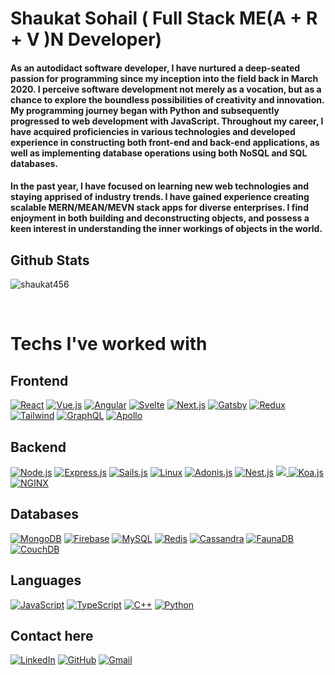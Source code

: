 
# Shaukat Sohail ( Full Stack ME(A + R + V )N  Developer)

#### As an autodidact software developer, I have nurtured a deep-seated passion for programming since my inception into the field back in March 2020. I perceive software development not merely as a vocation, but as a chance to explore the boundless possibilities of creativity and innovation. My programming journey began with Python and subsequently progressed to web development with JavaScript. Throughout my career, I have acquired proficiencies in various technologies and developed experience in constructing both front-end and back-end applications, as well as implementing database operations using both NoSQL and SQL databases.

#### In the past year, I have focused on learning new web technologies and staying apprised of industry trends. I have gained experience creating scalable MERN/MEAN/MEVN stack apps for diverse enterprises. I find enjoyment in both building and deconstructing objects, and possess a keen interest in understanding the inner workings of objects in the world.

## Github Stats  

 
<p><img align="center" src="https://github-readme-streak-stats.herokuapp.com/?user=shaukat456&" alt="shaukat456" /></p>


</div>  



<br/>  

# Techs I've worked with

## Frontend

<p align="start">
  <a href="https://reactjs.org/"><img src="https://img.shields.io/badge/-React-61DAFB?style=flat&logo=react" alt="React"/></a>
  <a href="https://vuejs.org/"><img src="https://img.shields.io/badge/-Vue.js-4FC08D?style=flat&logo=vue.js" alt="Vue.js"/></a>
  <a href="https://angular.io/"><img src="https://img.shields.io/badge/-Angular-DD0031?style=flat&logo=angular" alt="Angular"/></a>
  <a href="https://svelte.dev/"><img src="https://img.shields.io/badge/-Svelte-f93e02?style=flat&logo=svelte" alt="Svelte"/></a>
  <a href="https://nextjs.org/"><img src="https://img.shields.io/badge/-Next.js-000000?style=flat&logo=next.js" alt="Next.js"/></a>
  <a href="https://www.gatsbyjs.org/"><img src="https://img.shields.io/badge/-Gatsby-663399?style=flat&logo=gatsby" alt="Gatsby"/></a>
  <a href="https://redux.js.org/"><img src="https://img.shields.io/badge/-Redux-764ABC?style=flat&logo=redux" alt="Redux"/></a>
  <a href="https://tailwindcss.com/"><img src="https://img.shields.io/badge/-Tailwind-38B2AC?style=flat&logo=tailwind" alt="Tailwind"/></a>
  <a href="https://graphql.org/"><img src="https://img.shields.io/badge/-GraphQL-E10098?style=flat&logo=graphql" alt="GraphQL"/></a>
  <a href="https://www.apollographql.com/"><img src="https://img.shields.io/badge/-Apollo-FD3E44?style=flat&logo=apollo" alt="Apollo"/></a>
</p>

## Backend

<p align="start">
  <a href="https://nodejs.org/"><img src="https://img.shields.io/badge/-Node.js-339933?style=flat&logo=node.js" alt="Node.js"/></a>
  <a href="https://expressjs.com/"><img src="https://img.shields.io/badge/-Express.js-000?style=flat&logo=express.js" alt="Express.js"/></a>
  <a href="https://sailsjs.com/"><img src="https://img.shields.io/badge/-Sails.js-0093D0?style=flat&logo=sails.js" alt="Sails.js"/></a>
  <a href="https://www.linux.org/"><img src="https://img.shields.io/badge/-Linux-000000?style=flat&logo=linux" alt="Linux"/></a>
  <a href="https://adonisjs.com/"><img src="https://img.shields.io/badge/-Adonis.js-333333?style=flat&logo=adonis.js" alt="Adonis.js"/></a>
  <a href="https://nestjs.com/"><img src="https://img.shields.io/badge/-Nest.js-D42026?style=flat&logo=nest.js" alt="Nest.js"/></a>
  <a href="https://www.fastify.io/"><img src="https://img.shields.io/badge/-Fastify-FF5E5B?style=flat&logo=fastify "/> </a>
   <a href="https://koajs.com/"><img src="https://img.shields.io/badge/-Koa.js-00CC99?style=flat&logo=koa.js" alt="Koa.js"/></a>
 <a href="https://nginx.org/"><img src="https://img.shields.io/badge/-NGINX-000000?style=flat&logo=nginx" alt="NGINX"/></a>
  </p>

## Databases
<p align="start">
  <a href="https://www.mongodb.com/"><img src="https://img.shields.io/badge/-MongoDB-13AA52?style=flat&logo=mongodb" alt="MongoDB"/></a>
  <a href="https://firebase.google.com/"><img src="https://img.shields.io/badge/-Firebase-FFCA28?style=flat&logo=firebase" alt="Firebase"/></a>
  <a href="https://www.mysql.com/"><img src="https://img.shields.io/badge/-MySQL-4479A1?style=flat&logo=mysql" alt="MySQL"/></a>
  <a href="https://redis.io/"><img src="https://img.shields.io/badge/-Redis-D82C20?style=flat&logo=redis" alt="Redis"/></a>
  <a href="https://cassandra.apache.org/"><img src="https://img.shields.io/badge/-Cassandra-000000?style=flat&logo=apache-cassandra" alt="Cassandra"/></a>
  <a href="https://fauna.com/"><img src="https://img.shields.io/badge/-FaunaDB-81C7D4?style=flat&logo=fauna" alt="FaunaDB"/></a>
  <a href="https://couchdb.apache.org/"><img src="https://img.shields.io/badge/-CouchDB-4D4D4D?style=flat&logo=couchdb" alt="CouchDB"/></a>

</p>

## Languages 
<p align="start">
  <a href="https://developer.mozilla.org/en-US/docs/Web/JavaScript"><img src="https://img.shields.io/badge/-JavaScript-F7DF1E?style=flat&logo=javascript" alt="JavaScript"/></a>
  <a href="https://www.typescriptlang.org/"><img src="https://img.shields.io/badge/-TypeScript-007ACC?style=flat&logo=typescript" alt="TypeScript"/></a>
  <a href="https://isocpp.org/"><img src="https://img.shields.io/badge/-C++-D42026?style=flat&logo=c%2B%2B" alt="C++"/></a>
<a href="https://www.python.org/"><img src="https://img.shields.io/badge/-Python-2E5266?style=flat&logo=python" alt="Python"/></a>

</p>

## Contact here
<p align="start">
  <a href="https://linkedin.com/in/shaukat-sohail-012aaa167/"><img src="https://img.shields.io/badge/-LinkedIn-0077B5?style=flat&logo=linkedin" alt="LinkedIn"/></a>
  <a href="https://github.com/Shaukat456"><img src="https://img.shields.io/badge/-GitHub-181717?style=flat&logo=github" alt="GitHub"/></a>
  <a href="mailto:shaukatfullstack134@gmail.com"><img src="https://img.shields.io/badge/-Gmail-D14836?style=flat&logo=gmail" alt="Gmail"/></a>
<!--   <a href="https://www.upwork.com/freelancers/~017a55a5fc20b70028"><img src="https://img.shields.io/badge/-Upwork-6D6D6D?style=flat&logo=upwork" alt="Upwork"/></a> -->
</p>
